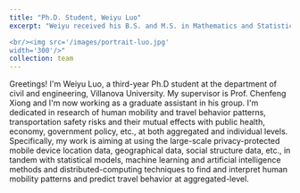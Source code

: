 ```yaml
---
title: "Ph.D. Student, Weiyu Luo"
excerpt: "Weiyu received his B.S. and M.S. in Mathematics and Statistics from Beijing Jiaotong University and Hong Kong Baptist University, respectively. He is currently a mid-career Ph.D. student working on transportation big data and data-driven methods. Expected graduation: 2025. 

<br/><img src='/images/portrait-luo.jpg'
width='300'/>"
collection: team
---
```


Greetings! I'm Weiyu Luo, a third-year Ph.D student at the department of civil and engineering, Villanova University. My supervisor is Prof. Chenfeng Xiong and I'm now working as a graduate assistant in his group. I'm dedicated in research of human mobility and travel behavior patterns, transportation safety risks and their mutual effects with public health, economy, government policy, etc., at both aggregated and individual levels. Specifically, my work is aiming at using the large-scale privacy-protected mobile device location data, geographical data, social structure data, etc., in tandem with statistical models, machine learning and artificial intelligence methods and distributed-computing techniques to find and interpret human mobility patterns and predict travel behavior at aggregated-level. 
